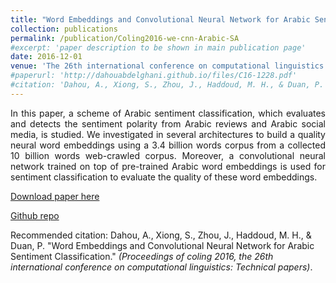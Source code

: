 ```yaml
---
title: "Word Embeddings and Convolutional Neural Network for Arabic Sentiment Classification"
collection: publications
permalink: /publication/Coling2016-we-cnn-Arabic-SA
#excerpt: 'paper description to be shown in main publication page'
date: 2016-12-01
venue: 'The 26th international conference on computational linguistics'
#paperurl: 'http://dahouabdelghani.github.io/files/C16-1228.pdf'
#citation: 'Dahou, A., Xiong, S., Zhou, J., Haddoud, M. H., & Duan, P. &quot;Word embeddings and convolutional neural network for arabic sentiment classification.&quot; <i>Coling</i>. 1(1).'
---
```

<p style="text-align: justify">
In this paper, a scheme of Arabic sentiment classification, which evaluates and detects the sentiment polarity from Arabic reviews and Arabic social media, is studied.  We investigated in several architectures to build a quality neural word embeddings using a 3.4 billion words corpus from a collected 10 billion words web-crawled corpus.   Moreover,  a convolutional neural network trained on top of pre-trained Arabic word embeddings is used for sentiment classification to evaluate the quality of these word embeddings.

[Download paper here](http://dahouabdelghani.github.io/files/C16-1228.pdf)

[Github repo](https://github.com/dahouabdelghani/arabic_word_embeddings_CNN)


Recommended citation: Dahou, A., Xiong, S., Zhou, J., Haddoud, M. H., & Duan, P. "Word Embeddings and Convolutional Neural Network for Arabic Sentiment Classification." <i>(Proceedings of coling 2016, the 26th international conference on computational linguistics: Technical papers)</i>.

</p>
